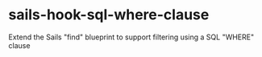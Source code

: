 # sails-hook-sql-where-clause
Extend the Sails "find" blueprint to support filtering using a SQL "WHERE" clause
